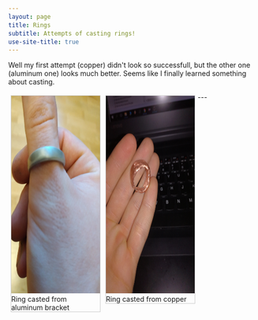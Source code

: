 ```yaml
---
layout: page
title: Rings
subtitle: Attempts of casting rings!
use-site-title: true
---
```

Well my first attempt (copper) didn't look so successfull, but the other one (aluminum one) looks much better.
Seems like I finally learned something about casting.
<html>
<head>
<style>
div.gallery {
  margin: 5px;
  border: 1px solid #ccc;
  float: left;
  width: 180px;
}

div.gallery:hover {
  border: 1px solid #777;
}

div.gallery img {
  width: 100%;
  height: auto;
}

div.desc {
  padding: 15px;
  text-align: center;
}
</style>
</head>

<body>

<div class="gallery">
  <a target="_blank" href="https://krevik.github.io/img/other/3.jpg">
    <img src="/img/other/3.jpg" alt="Aluminum Ring" width="600" height="400">
  </a>
  <div class="desc">Ring casted from aluminum bracket</div>
</div>

<div class="gallery">
  <a target="_blank" href="https://krevik.github.io/img/other/14.jpg">
    <img src="/img/other/14.jpg" alt="Copper Ring" width="600" height="400">
  </a>
  <div class="desc">Ring casted from copper</div>
</div>


</body>
</html>
---
